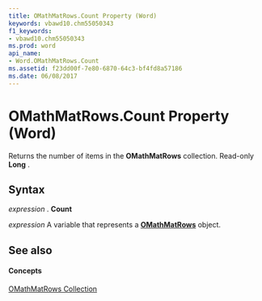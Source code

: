 ```yaml
---
title: OMathMatRows.Count Property (Word)
keywords: vbawd10.chm55050343
f1_keywords:
- vbawd10.chm55050343
ms.prod: word
api_name:
- Word.OMathMatRows.Count
ms.assetid: f23dd00f-7e80-6870-64c3-bf4fd8a57186
ms.date: 06/08/2017
---
```



# OMathMatRows.Count Property (Word)

Returns the number of items in the **OMathMatRows** collection. Read-only **Long** .


## Syntax

 _expression_ . **Count**

 _expression_ A variable that represents a **[OMathMatRows](omathmatrows-object-word.md)** object.


## See also


#### Concepts


[OMathMatRows Collection](omathmatrows-object-word.md)

